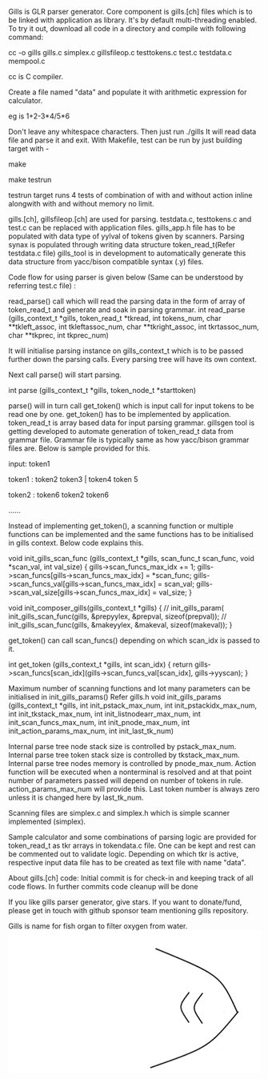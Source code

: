 Gills is GLR parser generator.
Core component is gills.[ch] files which is to be linked with application as library.
It's by default multi-threading enabled.
To try it out, download all code in a directory and compile with following command:

cc -o gills gills.c simplex.c gillsfileop.c testtokens.c test.c testdata.c mempool.c

cc is C compiler.

Create a file named "data" and populate it with arithmetic expression for calculator.

eg is 1+2-3\*4/5\*6

Don't leave any whitespace characters.
Then just run ./gills 
It will read data file and parse it and exit.
With Makefile, test can be run by just building target with -

make

make testrun

testrun target runs 4 tests of combination of with and without action inline alongwith
with and without memory no limit.


gills.[ch], gillsfileop.[ch] are used for parsing. testdata.c, testtokens.c and test.c
can be replaced with application files.
gills_app.h file has to be populated with data type of yylval of tokens given by scanners.
Parsing synax is populated through writing data structure token_read_t(Refer testdata.c file)
gills_tool is in development to automatically generate this data structure from yacc/bison compatible
syntax (.y) files.


Code flow for using parser is given below (Same can be understood by referring test.c file) : 

read_parse() call which will read the parsing data in the form of array of token_read_t and generate and soak in parsing grammar.
int read_parse (gills_context_t *gills,
                token_read_t *tkread, int tokens_num,
                char **tkleft_assoc, int tkleftassoc_num,
                char **tkright_assoc, int tkrtassoc_num,
                char **tkprec, int tkprec_num)


It will initialise parsing instance on gills_context_t which is to be passed further down the parsing calls. Every parsing tree will have its own context.

Next call parse() will start parsing.

int parse (gills_context_t *gills, token_node_t *starttoken)

parse() will in turn call get_token() which is input call for input tokens to be read one by one.
get_token() has to be implemented by application.
token_read_t is array based data for input parsing grammar.
gillsgen tool is getting developed to automate generation of token_read_t data from grammar file.
Grammar file is typically same as how yacc/bison grammar files are. Below is sample provided for this.

input: token1

token1 : token2 token3
         | token4 token 5

token2 : token6
          token2 token6

......

Instead of implementing get_token(), a scanning function or multiple functions can be implemented and the same functions has to be initialised in gills context. Below code explains this.

void init_gills_scan_func (gills_context_t *gills,
                     scan_func_t scan_func, void *scan_val,
                     int val_size)
{
    gills->scan_funcs_max_idx += 1;
    gills->scan_funcs[gills->scan_funcs_max_idx] = *scan_func;
    gills->scan_funcs_val[gills->scan_funcs_max_idx] = scan_val;
    gills->scan_val_size[gills->scan_funcs_max_idx] = val_size;
}


void init_composer_gills(gills_context_t *gills)
{
 //   init_gills_param(
    init_gills_scan_func(gills, &prepyylex, &prepval, sizeof(prepval));
 //   init_gills_scan_func(gills, &makeyylex, &makeval, sizeof(makeval));
}

get_token() can call scan_funcs() depending on which scan_idx is passed to it.

int get_token (gills_context_t *gills, int scan_idx)
{
    return gills->scan_funcs[scan_idx](gills->scan_funcs_val[scan_idx], gills->yyscan);
}


Maximum number of scanning functions and lot many parameters can be initialised in init_gills_params()
Refer gills.h
void init_gills_params (gills_context_t *gills,
                       int init_pstack_max_num,
                       int init_pstackidx_max_num,
                       int init_tkstack_max_num,
                       int init_listnodearr_max_num,
                       int init_scan_funcs_max_num,
                       int init_pnode_max_num,
                       int init_action_params_max_num,
                       int init_last_tk_num)

Internal parse tree node stack size is controlled by pstack_max_num.
Internal parse tree token stack size is controlled by tkstack_max_num.
Internal parse tree nodes memory is controlled by pnode_max_num.
Action function will be executed when a nonterminal is resolved and at that point number of parameters passed will depend on number of tokens in rule. action_params_max_num will provide this.
Last token number is always zero unless it is changed here by last_tk_num.


Scanning files are simplex.c and simplex.h which is simple scanner implemented (simplex).

Sample calculator and some combinations of parsing logic are provided for token_read_t as tkr arrays in tokendata.c file.
One can be kept and rest can be commented out to validate logic.
Depending on which tkr is active, respective input data file has to be created as text file with name "data". 

About gills.[ch] code:
    Initial commit is for check-in and keeping track of all code flows. In further commits code cleanup will be done

If you like gills parser generator, give stars. If you want to donate/fund, please get in touch with github sponsor team mentioning gills repository.

Gills is name for fish organ to filter oxygen from water.
![](https://raw.githubusercontent.com/aakhare-anand/gills/master/gills.jpg)


